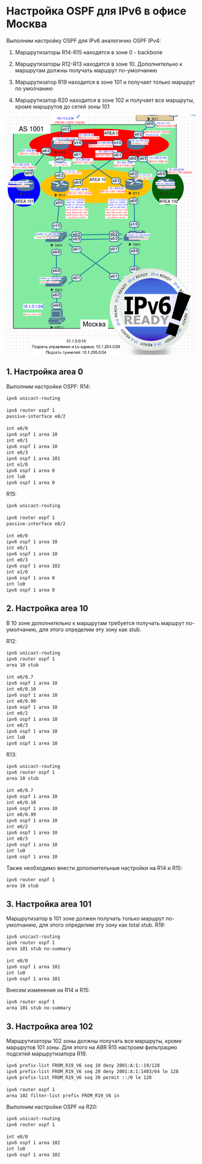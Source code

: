 # Настройка OSPF для IPv6 в офисе Москва

Выполним настройку OSPF для IPv6 аналогично OSPF IPv4:

1. Маршрутизаторы R14-R15 находятся в зоне 0 - backbone

2. Маршрутизаторы R12-R13 находятся в зоне 10. Дополнительно к маршрутам должны получать маршрут по-умолчанию

3. Маршрутизатор R19 находится в зоне 101 и получает только маршрут по умолчанию

4. Маршрутизатор R20 находится в зоне 102 и получает все маршруты, кроме маршрутов до сетей зоны 101

 
![](moscow_ipv6.png)
 

## 1. Настройка area 0


Выполним настройки OSPF:
R14:
```
ipv6 unicast-routing

ipv6 router ospf 1
passive-interface e0/2

int e0/0
ipv6 ospf 1 area 10
int e0/1
ipv6 ospf 1 area 10
int e0/3
ipv6 ospf 1 area 101
int e1/0
ipv6 ospf 1 area 0
int lo0
ipv6 ospf 1 area 0

```

R15:
```
ipv6 unicast-routing

ipv6 router ospf 1
passive-interface e0/2

int e0/0
ipv6 ospf 1 area 10
int e0/1
ipv6 ospf 1 area 10
int e0/3
ipv6 ospf 1 area 102
int e1/0
ipv6 ospf 1 area 0
int lo0
ipv6 ospf 1 area 0

```


## 2. Настройка area 10
В 10 зоне дополнительно к маршрутам требуется получать маршрут по-умолчанию, для этого определим эту зону как stub.

R12:
```
ipv6 unicast-routing
ipv6 router ospf 1
area 10 stub

int e0/0.7
ipv6 ospf 1 area 10
int e0/0.10
ipv6 ospf 1 area 10
int e0/0.99
ipv6 ospf 1 area 10
int e0/2
ipv6 ospf 1 area 10
int e0/3
ipv6 ospf 1 area 10
int lo0
ipv6 ospf 1 area 10
```


R13:
```
ipv6 unicast-routing
ipv6 router ospf 1
area 10 stub

int e0/0.7
ipv6 ospf 1 area 10
int e0/0.10
ipv6 ospf 1 area 10
int e0/0.99
ipv6 ospf 1 area 10
int e0/2
ipv6 ospf 1 area 10
int e0/3
ipv6 ospf 1 area 10
int lo0
ipv6 ospf 1 area 10
```

Также необходимо внести дополнительные настройки на R14 и R15:
```
ipv6 router ospf 1
area 10 stub
```

## 3. Настройка area 101
Маршрутизатор в 101 зоне должен получать только маршрут по-умолчанию, для этого определим эту зону как total stub.
R19:
```
ipv6 unicast-routing
ipv6 router ospf 1
area 101 stub no-summary

int e0/0
ipv6 ospf 1 area 101
int lo0
ipv6 ospf 1 area 101
```

Внесем изменения на R14 и R15:
```
ipv6 router ospf 1
area 101 stub no-summary
```

## 3. Настройка area 102
Маршрутизаторы 102 зоны должны получать все маршруты, кроме маршрутов 101 зоны. Для этого на ABR R15 настроим фильтрацию подсетей маршрутизатора R19.
```
ipv6 prefix-list FROM_R19_V6 seq 10 deny 2001:A:1::19/128
ipv6 prefix-list FROM_R19_V6 seq 20 deny 2001:A:1:1403/64 le 128
ipv6 prefix-list FROM_R19_V6 seq 30 permit ::/0 le 128

ipv6 router ospf 1
area 102 filter-list prefix FROM_R19_V6 in
```

Выполним настройки OSPF на R20:
```
ipv6 unicast-routing
ipv6 router ospf 1

int e0/0
ipv6 ospf 1 area 102
int lo0
ipv6 ospf 1 area 102
```
